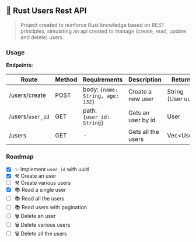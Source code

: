 ## 🔹 Rust Users Rest API

> Project created to reinforce Rust knowledge based on REST principles, simulating an api
> created to manage (create, read, update and delete) users.

### Usage

**Endpoints:**

| Route | Method | Requirements | Description | Returns |
| ----- | ------ | ------------ | ----------- | ------- |
| /users/create | POST | body: ```{name: String, age: i32}``` | Create a new user | String (User uuid) |
| /users/`user_id` | GET | path: ```{user_id: String}``` | Gets an user by id | User |
| /users | GET | - | Gets all the users | Vec\<User> |

### Roadmap

- [x] ✨ Implement `user_id` with uuid
- [x] ⚒ Create an user
- [ ] ⚒ Create various users
- [x] 📚 Read a single user
- [ ] 📚 Read all the users
- [ ] 📚 Read users with pagination
- [ ] 🗑 Delete an user
- [ ] 🗑 Delete various users
- [ ] 🗑 Delete all the users